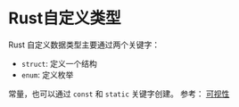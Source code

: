# Rust自定义类型

Rust 自定义数据类型主要通过两个关键字：

*   `struct`: 定义一个结构
*   `enum`: 定义枚举

常量，也可以通过 `const` 和 `static` 关键字创建。 参考： [可视性](http://www.yiibai.com/rust/structs_visibility.html)

 